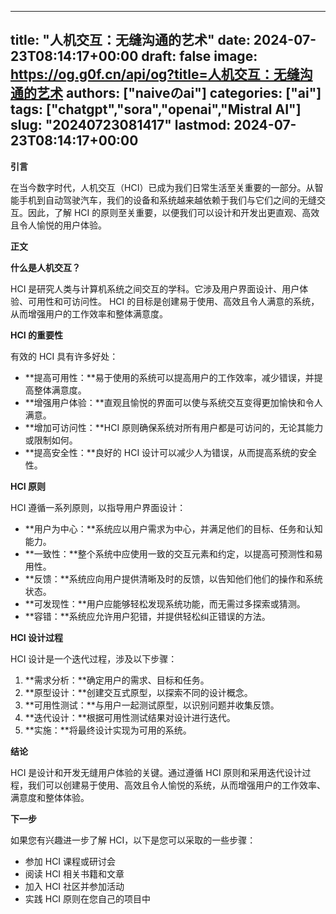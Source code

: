 
---
title: "人机交互：无缝沟通的艺术"
date: 2024-07-23T08:14:17+00:00
draft: false
image: https://og.g0f.cn/api/og?title=人机交互：无缝沟通的艺术
authors: ["naiveのai"]
categories: ["ai"]
tags: ["chatgpt","sora","openai","Mistral AI"]
slug: "20240723081417"
lastmod: 2024-07-23T08:14:17+00:00
---
**引言**

在当今数字时代，人机交互（HCI）已成为我们日常生活至关重要的一部分。从智能手机到自动驾驶汽车，我们的设备和系统越来越依赖于我们与它们之间的无缝交互。因此，了解 HCI 的原则至关重要，以便我们可以设计和开发出更直观、高效且令人愉悦的用户体验。

**正文**

**什么是人机交互？**

HCI 是研究人类与计算机系统之间交互的学科。它涉及用户界面设计、用户体验、可用性和可访问性。 HCI 的目标是创建易于使用、高效且令人满意的系统，从而增强用户的工作效率和整体满意度。

**HCI 的重要性**

有效的 HCI 具有许多好处：

- **提高可用性：**易于使用的系统可以提高用户的工作效率，减少错误，并提高整体满意度。
- **增强用户体验：**直观且愉悦的界面可以使与系统交互变得更加愉快和令人满意。
- **增加可访问性：**HCI 原则确保系统对所有用户都是可访问的，无论其能力或限制如何。
- **提高安全性：**良好的 HCI 设计可以减少人为错误，从而提高系统的安全性。

**HCI 原则**

HCI 遵循一系列原则，以指导用户界面设计：

- **用户为中心：**系统应以用户需求为中心，并满足他们的目标、任务和认知能力。
- **一致性：**整个系统中应使用一致的交互元素和约定，以提高可预测性和易用性。
- **反馈：**系统应向用户提供清晰及时的反馈，以告知他们他们的操作和系统状态。
- **可发现性：**用户应能够轻松发现系统功能，而无需过多探索或猜测。
- **容错：**系统应允许用户犯错，并提供轻松纠正错误的方法。

**HCI 设计过程**

HCI 设计是一个迭代过程，涉及以下步骤：

1. **需求分析：**确定用户的需求、目标和任务。
2. **原型设计：**创建交互式原型，以探索不同的设计概念。
3. **可用性测试：**与用户一起测试原型，以识别问题并收集反馈。
4. **迭代设计：**根据可用性测试结果对设计进行迭代。
5. **实施：**将最终设计实现为可用的系统。

**结论**

HCI 是设计和开发无缝用户体验的关键。通过遵循 HCI 原则和采用迭代设计过程，我们可以创建易于使用、高效且令人愉悦的系统，从而增强用户的工作效率、满意度和整体体验。

**下一步**

如果您有兴趣进一步了解 HCI，以下是您可以采取的一些步骤：

- 参加 HCI 课程或研讨会
- 阅读 HCI 相关书籍和文章
- 加入 HCI 社区并参加活动
- 实践 HCI 原则在您自己的项目中